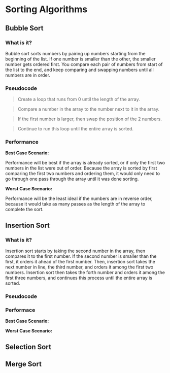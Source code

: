 <!-- Create a README.md file and for each algorithm include the following:

* Explain to a five year old how the algorithm works (3-4 sentences max)
*Psuedo code for each sorting implementation
*In your own words, describe the performance of the alogirthm for the following cases:
    * Best case scenario
    * Worst case scenario -->

# Sorting Algorithms

## Bubble Sort

### What is it?
Bubble sort sorts numbers by pairing up numbers starting from the beginning of the list. If one number is smaller than the other, the smaller number gets ordered first. You compare each pair of numbers from start of the list to the end, and keep comparing and swapping numbers until all numbers are in order.

### Pseudocode
> Create a loop that runs from 0 until the length of the array.

> Compare a number in the array to the number next to it in the array.

> If the first number is larger, then swap the position of the 2 numbers.

> Continue to run this loop until the entire array is sorted.

### Performance
**Best Case Scenario:**

Performance will be best if the array is already sorted, or if only the first two numbers in the list were out of order.
Because the array is sorted by first comparing the first two numbers and ordering them, it would only need to go through one pass through the array until it was done sorting.

**Worst Case Scenario:**

Performance will be the least ideal if the numbers are in reverse order, because it would take as many passes as the length of the array to complete the sort.

## Insertion Sort

### What is it?
Insertion sort starts by taking the second number in the array, then compares it to the first number. If the second number is smaller than the first, it orders it ahead of the first number. Then, insertion sort takes the next number in line, the third number, and orders it among the first two numbers. Insertion sort then takes the forth number and orders it among the first three numbers, and continues this process until the entire array is sorted.

### Pseudocode



### Performace
**Best Case Scenario:**

**Worst Case Scenario:**


## Selection Sort

## Merge Sort
